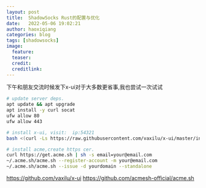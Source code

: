 ```yaml
---
layout: post
title:  ShadowSocks Rust的配置与优化
date:   2022-05-06 19:02:21
author: haoxiqiang
categories: blog
tags: [shadowsocks]
image:
  feature:
  teaser:
  credit:
  creditlink:
---
```


下午和朋友交流时候发下x-ui对于大多数更省事,我也尝试一次试试

```bash
# update server deps.
apt update && apt upgrade
apt install -y curl socat
ufw allow 80
ufw allow 443
```

```bash
# install x-ui, visit:  ip:54321
bash <(curl -Ls https://raw.githubusercontent.com/vaxilu/x-ui/master/install.sh)
```

```bash
# install acme,create https cer.
curl https://get.acme.sh | sh -s email=your@email.com
~/.acme.sh/acme.sh --register-account -m your@email.com
~/.acme.sh/acme.sh --issue -d yourdomain --standalone
```

https://github.com/vaxilu/x-ui
https://github.com/acmesh-official/acme.sh
